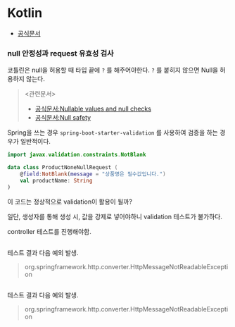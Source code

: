 # Kotlin

- [공식문서](https://kotlinlang.org/docs/home.html)


### null 안정성과 request 유효성 검사

코틀린은 null을 허용할 때 타입 끝에 `?` 를 해주어야한다.
`?` 를 붙히지 않으면 Null을 허용하지 않는다.

> <관련문서>
> - [공식문서:Nullable values and null checks](https://kotlinlang.org/docs/basic-syntax.html#nullable-values-and-null-checks)
> - [공식문서:Null safety](https://kotlinlang.org/docs/null-safety.html#nullable-types-and-non-nullable-types)

Spring을 쓰는 경우 `spring-boot-starter-validation` 를 사용하여 검증을 하는 경우가 일반적이다.

```kotlin
import javax.validation.constraints.NotBlank

data class ProductNoneNullRequest (
    @field:NotBlank(message = "상품명은 필수값입니다.")
    val productName: String
)

```
이 코드는 정상적으로 validation이 활용이 될까?

일단, 생성자를 통해 생성 시, 값을 강제로 넣어야하니 validation 테스트가 불가하다.

controller 테스트를 진행해야함.


```kotlin

```

테스트 결과 다음 예외 발생.

> org.springframework.http.converter.HttpMessageNotReadableException


```kotlin

```

테스트 결과 다음 예외 발생.

> org.springframework.http.converter.HttpMessageNotReadableException
